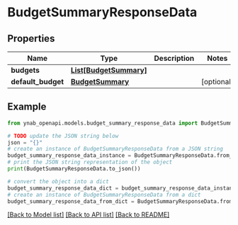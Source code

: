 # BudgetSummaryResponseData


## Properties

Name | Type | Description | Notes
------------ | ------------- | ------------- | -------------
**budgets** | [**List[BudgetSummary]**](BudgetSummary.md) |  | 
**default_budget** | [**BudgetSummary**](BudgetSummary.md) |  | [optional] 

## Example

```python
from ynab_openapi.models.budget_summary_response_data import BudgetSummaryResponseData

# TODO update the JSON string below
json = "{}"
# create an instance of BudgetSummaryResponseData from a JSON string
budget_summary_response_data_instance = BudgetSummaryResponseData.from_json(json)
# print the JSON string representation of the object
print(BudgetSummaryResponseData.to_json())

# convert the object into a dict
budget_summary_response_data_dict = budget_summary_response_data_instance.to_dict()
# create an instance of BudgetSummaryResponseData from a dict
budget_summary_response_data_from_dict = BudgetSummaryResponseData.from_dict(budget_summary_response_data_dict)
```
[[Back to Model list]](../README.md#documentation-for-models) [[Back to API list]](../README.md#documentation-for-api-endpoints) [[Back to README]](../README.md)


